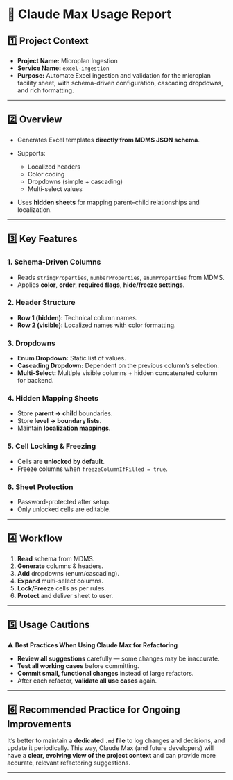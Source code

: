 # 📄 Claude Max Usage Report

## 1️⃣ Project Context

* **Project Name:** Microplan Ingestion
* **Service Name:** `excel-ingestion`
* **Purpose:** Automate Excel ingestion and validation for the microplan facility sheet, with schema-driven configuration, cascading dropdowns, and rich formatting.

---

## 2️⃣ Overview

* Generates Excel templates **directly from MDMS JSON schema**.
* Supports:

  * Localized headers
  * Color coding
  * Dropdowns (simple + cascading)
  * Multi-select values
* Uses **hidden sheets** for mapping parent–child relationships and localization.

---

## 3️⃣ Key Features

### **1. Schema-Driven Columns**

* Reads `stringProperties`, `numberProperties`, `enumProperties` from MDMS.
* Applies **color**, **order**, **required flags**, **hide/freeze settings**.

### **2. Header Structure**

* **Row 1 (hidden):** Technical column names.
* **Row 2 (visible):** Localized names with color formatting.

### **3. Dropdowns**

* **Enum Dropdown:** Static list of values.
* **Cascading Dropdown:** Dependent on the previous column’s selection.
* **Multi-Select:** Multiple visible columns + hidden concatenated column for backend.

### **4. Hidden Mapping Sheets**

* Store **parent → child** boundaries.
* Store **level → boundary lists**.
* Maintain **localization mappings**.

### **5. Cell Locking & Freezing**

* Cells are **unlocked by default**.
* Freeze columns when `freezeColumnIfFilled = true`.

### **6. Sheet Protection**

* Password-protected after setup.
* Only unlocked cells are editable.

---

## 4️⃣ Workflow

1. **Read** schema from MDMS.
2. **Generate** columns & headers.
3. **Add** dropdowns (enum/cascading).
4. **Expand** multi-select columns.
5. **Lock/Freeze** cells as per rules.
6. **Protect** and deliver sheet to user.

---

## 5️⃣ Usage Cautions

⚠ **Best Practices When Using Claude Max for Refactoring**

* **Review all suggestions** carefully — some changes may be inaccurate.
* **Test all working cases** before committing.
* **Commit small, functional changes** instead of large refactors.
* After each refactor, **validate all use cases** again.

---

## 6️⃣ Recommended Practice for Ongoing Improvements

It’s better to maintain a **dedicated `.md` file** to log changes and decisions, and update it periodically.
This way, Claude Max (and future developers) will have a **clear, evolving view of the project context** and can provide more accurate, relevant refactoring suggestions.

---
